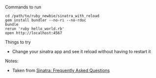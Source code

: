 Commands to run

    cd /path/to/ruby_newbie/sinatra_with_reload
    gem install bundler --no-ri --no-rdoc
    bundle
    rerun 'ruby hello_world.rb'
    open http://localhost:4567

Things to try
* Change your sinatra app and see it reload without having to restart it

Notes:
* Taken from [Sinatra: Frequently Asked Questions](http://www.sinatrarb.com/faq.html#reloading)
